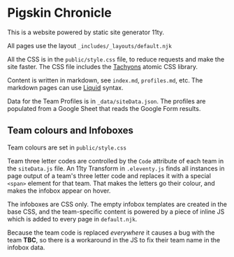# Pigskin Chronicle

This is a website powered by static site generator 11ty.

All pages use the layout `_includes/_layouts/default.njk`

All the CSS is in the `public/style.css` file, to reduce requests and make the site faster. The CSS file includes the [Tachyons][tac] atomic CSS library.

Content is written in markdown, see `index.md`, `profiles.md`, etc. The markdown pages can use [Liquid][lq] syntax.

Data for the Team Profiles is in `_data/siteData.json`. The profiles are populated from a Google Sheet that reads the Google Form results.

[lq]: https://www.11ty.dev/docs/languages/liquid/
[tac]: https://tachyons.io/

## Team colours and Infoboxes

Team colours are set in `public/style.css`

Team three letter codes are controlled by the `Code` attribute of each team in the `siteData.js` file. An 11ty Transform in `.eleventy.js` finds all instances in page output of a team's three letter code and replaces it with a special `<span>` element for that team. That makes the letters go their colour, and makes the infobox appear on hover.

The infoboxes are CSS only. The empty infobox templates are created in the base CSS, and the team-specific content is powered by a piece of inline JS which is added to every page in `default.njk`.

Because the team code is replaced *everywhere* it causes a bug with the team **TBC**, so there is a workaround in the JS to fix their team name in the infobox data.
